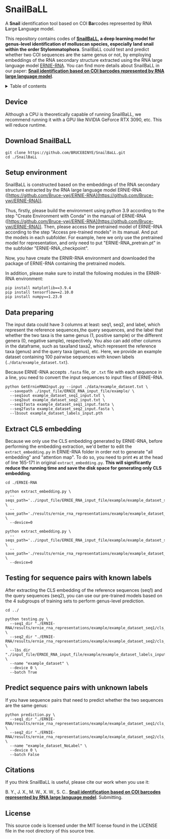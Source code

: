 # SnailBaLL
A **Snail** identification tool based on COI **Ba**rcodes represented by RNA **L**arge **L**anguage model.

This repository contains codes of **[SnailBaLL](), a deep learning model for genus-level identification of molluscan species, especially land snail within the order Stylommatophora**. SnailBaLL could test and predict whether two COI sequences are the same genus or not, by employing embeddings of the RNA secondary structure extracted using the RNA large language model [ERNIE-RNA](https://github.com/Bruce-ywj/ERNIE-RNA). You can find more details about SnailBaLL in our paper: [**Snail identification based on COI barcodes represented by RNA large language model**]().



</details>

<details><summary>Table of contents</summary>

- [Device](#Device)
- [Download SnailBaLL](#Download_SnailBaLL)
- [Setup Environment](#Setup_Environment)
- [Data preparing](#Data_preparing)
- [Extract CLS embedding](#Extract_CLS_embedding)
- [Testing for sequence pairs with known labels](Testing_for_sequence_pairs_with_known_labels)
- [Predict sequence pairs with unknown labels](Predict_sequence_pairs_with_unknown_labels)
- [Citations](#Citations)
- [License](#License)
</details>


## Device

Although a CPU is theoretically capable of running SnailBaLL, we recommend running it with a GPU like NVIDIA GeForce RTX 3090, etc. This will reduce runtime.

## Download SnailBaLL

```
git clone https://github.com/BRUCEBINYE/SnailBaLL.git
cd ./SnailBaLL
```

## Setup environment

SnailBaLL is constructed based on the embeddings of the RNA secondary structure extracted by the RNA large language model ERNIE-RNA ([https://github.com/Bruce-ywj/ERNIE-RNA](https://github.com/Bruce-ywj/ERNIE-RNA)).

Thus, firstly, please build the environment using python 3.9 according to the step "Create Environment with Conda" in the manual of ERNIE-RNA ([https://github.com/Bruce-ywj/ERNIE-RNA](https://github.com/Bruce-ywj/ERNIE-RNA)). Then, please access the pretrained model of ERNIE-RNA according to the step "Access pre-trained models" in its manual. And put the models in each subfolder. For example, here we only use the pretrained model for representation, and only need to put 
"ERNIE-RNA_pretrain.pt" in the subfolder "ERNIE-RNA_checkpoint".

Now, you have create the ERNIR-RNA environment and downloaded the package of ERNIE-RNA containing the pretrained models.

In addition, please make sure to install the following modules in the ERNIR-RNA environment:

```
pip install matplotlib==3.9.4
pip install tensorflow==2.10.0
pip install numpy==1.23.0
```


## Data preparing

The input data could have 3 columns at least: seq1, seq2, and label, which represent the reference sequences,the query sequences, and the label that whether the two taxa is the same genus (1, positive sample) or the different genera (0, negative sample), respectively. You also can add other columns in the dataframe, such as taxa1and taxa2, which represent the reference taxa (genus) and the query taxa (genus), etc. Here, we provide an example dataset containing 100 pairwise sequences with known labels (`./data/example_dataset.txt`).

Because ERNIE-RNA accepts `.fasta` file, or `.txt` file with each sequence in a line, you need to convert the input sequences to input files of ERNIE-RNA.

```
python GetErnieRNAInput.py --input ./data/example_dataset.txt \
  --savepath ./input_file/ERNIE_RNA_input_file/example/ \
  --seq1out example_dataset_seq1_input.txt \
  --seq2out example_dataset_seq2_input.txt \
  --seq1fasta example_dataset_seq1_input.fasta \
  --seq2fasta example_dataset_seq2_input.fasta \
  --lbsout example_dataset_labels_input.pth
```

## Extract CLS embedding

Because we only use the CLS embedding generated by ERNIE-RNA, before performing the embedding extraction, we'd better to edit the `extract_embedding.py` in ERNIE-RNA folder in order not to generate "all embedding" and "attention map". To do so, you need to print `#`s at the head of line 165-171 in original `extract_embedding.py`. **This will significantly reduce the running time and save the disk space for generating only CLS embedding**.

```
cd ./ERNIE-RNA

python extract_embedding.py \
  --seqs_path='../input_file/ERNIE_RNA_input_file/example/example_dataset_seq1_input.txt' \
  --save_path='./results/ernie_rna_representations/example/example_dataset_seq1/' \
  --device=0

python extract_embedding.py \
  --seqs_path='../input_file/ERNIE_RNA_input_file/example/example_dataset_seq2_input.txt' \
  --save_path='./results/ernie_rna_representations/example/example_dataset_seq2/' \
  --device=0
```

## Testing for sequence pairs with known labels

After extracting the CLS embedding of the reference sequences (seq1) and the query sequences (seq2), you can use our pre-trained models based on the 4 subgroups of training sets to perform genus-level prediction.

```
cd ../

python testing.py \
  --seq1_dir "./ERNIE-RNA/results/ernie_rna_representations/example/example_dataset_seq1/cls_embedding.npy" \
  --seq2_dir "./ERNIE-RNA/results/ernie_rna_representations/example/example_dataset_seq2/cls_embedding.npy" \
  --lbs_dir "./input_file/ERNIE_RNA_input_file/example/example_dataset_labels_input.pth" \
  --name "example_dataset" \
  --device 0 \
  --batch True
```



## Predict sequence pairs with unknown labels

If you have sequence pairs that need to predict whether the two sequences are the same genus:

```
python prediction.py \
  --seq1_dir "./ERNIE-RNA/results/ernie_rna_representations/example/example_dataset_seq1/cls_embedding.npy" \
  --seq2_dir "./ERNIE-RNA/results/ernie_rna_representations/example/example_dataset_seq2/cls_embedding.npy" \
  --name "example_dataset_NoLabel" \
  --device 0 \
  --batch False
```


## Citations

If you think SnailBaLL is useful, please cite our work when you use it:

B. Y., J. X., M. W., X. W., S. C.. [**Snail identification based on COI barcodes represented by RNA large language model**](). Submitting. 


## License

This source code is licensed under the MIT license found in the LICENSE file in the root directory of this source tree.
